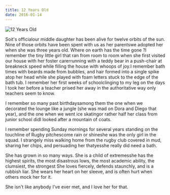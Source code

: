 ```yaml
---
title: 12 Years Old
date: 2016-01-14
---
```


![12 Years Old](https://source.unsplash.com/ZYYS1kapOm8/1600x900)

Soit's officialour middle daughter has been alive for twelve orbits of the sun. Nine of those orbits have been spent with us as her parentswe adopted her when she was three years old. Where on earth has the time gone ?I remember the tiny little girl that ran from room to room when she first visited our house with her foster carerrunning with a teddy bear in a push-chair at breakneck speed while filling the house with whoops of joy.I remember bath times with beards made from bubbles, and hair formed into a single spike atop her head while she played with foam letters stuck to the edge of the bath tub. I remember her first weeks of schoolclinging to my leg on the days I took her before a teacher prised her away in the authoritative way only teachers seem to know.

I remember so many past birthdaysamong them the one when we decorated the lounge like a jungle (she was mad on Dora and Diego that year), and the one when we went ice skatingor rather half her class from junior school didI looked after a mountain of coats.

I remember spending Sunday mornings for several years standing on the touchline of Rugby pitchescome rain or shineshe was the only girl in the squad. I strangely miss walking home from the rugby club covered in mud, sharing her chips, and persuading her thatyesshe really did need a bath.

She has grown in so many ways. She is a child of extremesshe has the highest spirits, the most disastrous lows, the most academic ability, the clumsiest, the strongest She loves fiercely, defends staunchly, and is a rubbish liar. She wears her heart on her sleeve, and is often hurt when others mock her for it.

She isn't like anybody I've ever met, and I love her for that.